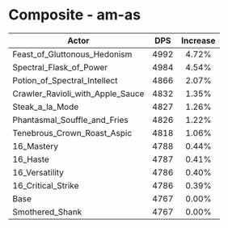 # Composite - am-as
| Actor | DPS | Increase |
|---|:---:|:---:|
|Feast_of_Gluttonous_Hedonism|4992|4.72%|
|Spectral_Flask_of_Power|4984|4.54%|
|Potion_of_Spectral_Intellect|4866|2.07%|
|Crawler_Ravioli_with_Apple_Sauce|4832|1.35%|
|Steak_a_la_Mode|4827|1.26%|
|Phantasmal_Souffle_and_Fries|4826|1.22%|
|Tenebrous_Crown_Roast_Aspic|4818|1.06%|
|16_Mastery|4788|0.44%|
|16_Haste|4787|0.41%|
|16_Versatility|4786|0.40%|
|16_Critical_Strike|4786|0.39%|
|Base|4767|0.00%|
|Smothered_Shank|4767|0.00%|
